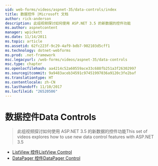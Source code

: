 ```yaml
---
uid: web-forms/videos/aspnet-35/data-controls/index
title: 数据控件 |Microsoft 文档
author: rick-anderson
description: 此组视频探讨如何使用 ASP.NET 3.5 的新数据的控件功能
ms.author: aspnetcontent
manager: wpickett
ms.date: 11/14/2011
ms.topic: article
ms.assetid: 62fc223f-9c29-4af9-bdb7-902103d5cff1
ms.technology: dotnet-webforms
ms.prod: .net-framework
msc.legacyurl: /web-forms/videos/aspnet-35/data-controls
msc.type: chapter
ms.openlocfilehash: aa4214c52a60559ace33c688fb251a3f26302997
ms.sourcegitcommit: 9a9483aceb34591c97451997036a9120c3fe2baf
ms.translationtype: HT
ms.contentlocale: zh-CN
ms.lasthandoff: 11/10/2017
ms.locfileid: "26520506"
---
```

<a name="data-controls"></a><span data-ttu-id="b87b8-103">数据控件</span><span class="sxs-lookup"><span data-stu-id="b87b8-103">Data Controls</span></span>
====================
> <span data-ttu-id="b87b8-104">此组视频探讨如何使用 ASP.NET 3.5 的新数据的控件功能</span><span class="sxs-lookup"><span data-stu-id="b87b8-104">This set of videos explores how to use new data control features with ASP.NET 3.5</span></span>


- [<span data-ttu-id="b87b8-105">ListView 控件</span><span class="sxs-lookup"><span data-stu-id="b87b8-105">ListView Control</span></span>](the-listview-control.md)
- [<span data-ttu-id="b87b8-106">DataPager 控件</span><span class="sxs-lookup"><span data-stu-id="b87b8-106">DataPager Control</span></span>](the-datapager-control.md)
